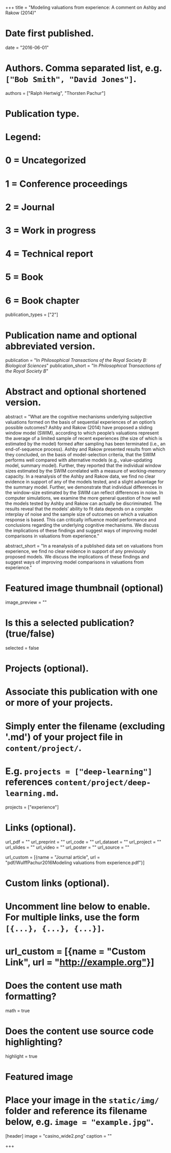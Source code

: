 +++
title = "Modeling valuations from experience: A comment on Ashby and Rakow (2014)"

# Date first published.
date = "2016-06-01"

# Authors. Comma separated list, e.g. `["Bob Smith", "David Jones"]`.
authors = ["Ralph Hertwig", "Thorsten Pachur"]

# Publication type.
# Legend:
# 0 = Uncategorized
# 1 = Conference proceedings
# 2 = Journal
# 3 = Work in progress
# 4 = Technical report
# 5 = Book
# 6 = Book chapter
publication_types = ["2"]

# Publication name and optional abbreviated version.
publication = "In *Philosophical Transactions of the Royal Society B: Biological Sciences*"
publication_short = "In *Philosophical Transactions of the Royal Society B*"

# Abstract and optional shortened version.
abstract = "What are the cognitive mechanisms underlying subjective valuations formed on the basis of sequential experiences of an option’s possible outcomes? Ashby and Rakow (2014) have proposed a sliding window model (SWIM), according to which people’s valuations represent the average of a limited sample of recent experiences (the size of which is estimated by the model) formed after sampling has been terminated (i.e., an end-of-sequence process). Ashby and Rakow presented results from which they concluded, on the basis of model-selection criteria, that the SWIM performs well compared with alternative models (e.g., value-updating model, summary model). Further, they reported that the individual window sizes estimated by the SWIM correlated with a measure of working-memory capacity. In a reanalysis of the Ashby and Rakow data, we find no clear evidence in support of any of the models tested, and a slight advantage for the summary model. Further, we demonstrate that individual differences in the window-size estimated by the SWIM can reflect differences in noise. In computer simulations, we examine the more general question of how well the models tested by Ashby and Rakow can actually be discriminated. The results reveal that the models’ ability to fit data depends on a complex interplay of noise and the sample size of outcomes on which a valuation response is based. This can critically influence model performance and conclusions regarding the underlying cognitive mechanisms. We discuss the implications of these findings and suggest ways of improving model comparisons in valuations from experience."

abstract_short = "In a reanalysis of a published data set on valuations from experience, we find no clear evidence in support of any previously proposed models. We discuss the implications of these findings and suggest ways of improving model comparisons in valuations from experience."


# Featured image thumbnail (optional)
image_preview = ""

# Is this a selected publication? (true/false)
selected = false

# Projects (optional).
#   Associate this publication with one or more of your projects.
#   Simply enter the filename (excluding '.md') of your project file in `content/project/`.
#   E.g. `projects = ["deep-learning"]` references `content/project/deep-learning.md`.
projects = ["experience"]

# Links (optional).
url_pdf = ""
url_preprint = ""
url_code = ""
url_dataset = ""
url_project = ""
url_slides = ""
url_video = ""
url_poster = ""
url_source = ""

url_custom = [{name = "Journal article", url = "pdf/WulffPachur2016Modeling valuations from experience.pdf"}]

# Custom links (optional).
#   Uncomment line below to enable. For multiple links, use the form `[{...}, {...}, {...}]`.
# url_custom = [{name = "Custom Link", url = "http://example.org"}]

# Does the content use math formatting?
math = true

# Does the content use source code highlighting?
highlight = true

# Featured image
# Place your image in the `static/img/` folder and reference its filename below, e.g. `image = "example.jpg"`.
[header]
image = "casino_wide2.png"
caption = ""

+++
